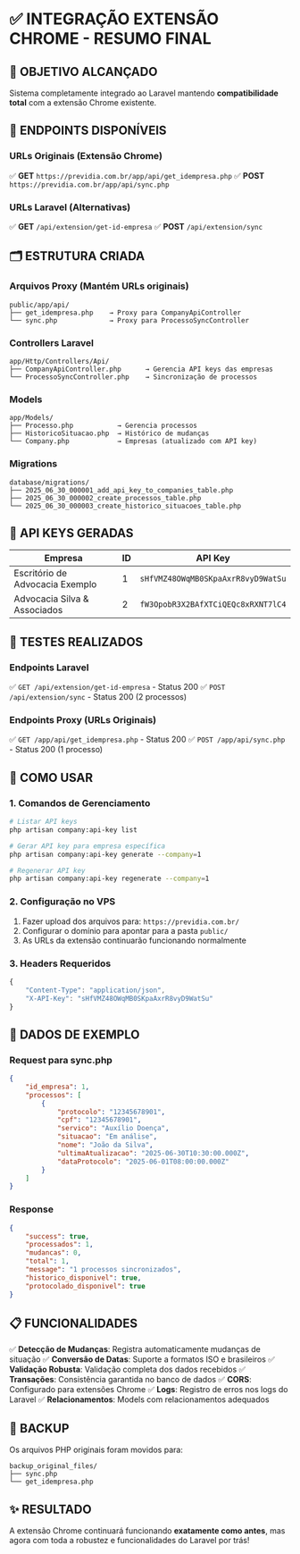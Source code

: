 # ✅ INTEGRAÇÃO EXTENSÃO CHROME - RESUMO FINAL

## 🎯 **OBJETIVO ALCANÇADO**
Sistema completamente integrado ao Laravel mantendo **compatibilidade total** com a extensão Chrome existente.

## 📡 **ENDPOINTS DISPONÍVEIS**

### **URLs Originais (Extensão Chrome)**
✅ **GET** `https://previdia.com.br/app/api/get_idempresa.php`
✅ **POST** `https://previdia.com.br/app/api/sync.php`

### **URLs Laravel (Alternativas)**
✅ **GET** `/api/extension/get-id-empresa`
✅ **POST** `/api/extension/sync`

## 🗂️ **ESTRUTURA CRIADA**

### **Arquivos Proxy (Mantém URLs originais)**
```
public/app/api/
├── get_idempresa.php    → Proxy para CompanyApiController
└── sync.php             → Proxy para ProcessoSyncController
```

### **Controllers Laravel**
```
app/Http/Controllers/Api/
├── CompanyApiController.php      → Gerencia API keys das empresas
└── ProcessoSyncController.php    → Sincronização de processos
```

### **Models**
```
app/Models/
├── Processo.php           → Gerencia processos
├── HistoricoSituacao.php  → Histórico de mudanças
└── Company.php            → Empresas (atualizado com API key)
```

### **Migrations**
```
database/migrations/
├── 2025_06_30_000001_add_api_key_to_companies_table.php
├── 2025_06_30_000002_create_processos_table.php
└── 2025_06_30_000003_create_historico_situacoes_table.php
```

## 🔑 **API KEYS GERADAS**

| Empresa | ID | API Key |
|---------|----|---------| 
| Escritório de Advocacia Exemplo | 1 | `sHfVMZ48OWqMB0SKpaAxrR8vyD9WatSu` |
| Advocacia Silva & Associados | 2 | `fW3OpobR3X2BAfXTCiQEQc8xRXNT7lC4` |

## 🧪 **TESTES REALIZADOS**

### **Endpoints Laravel**
✅ `GET /api/extension/get-id-empresa` - Status 200
✅ `POST /api/extension/sync` - Status 200 (2 processos)

### **Endpoints Proxy (URLs Originais)**
✅ `GET /app/api/get_idempresa.php` - Status 200
✅ `POST /app/api/sync.php` - Status 200 (1 processo)

## 🚀 **COMO USAR**

### **1. Comandos de Gerenciamento**
```bash
# Listar API keys
php artisan company:api-key list

# Gerar API key para empresa específica
php artisan company:api-key generate --company=1

# Regenerar API key
php artisan company:api-key regenerate --company=1
```

### **2. Configuração no VPS**
1. Fazer upload dos arquivos para: `https://previdia.com.br/`
2. Configurar o domínio para apontar para a pasta `public/`
3. As URLs da extensão continuarão funcionando normalmente

### **3. Headers Requeridos**
```javascript
{
    "Content-Type": "application/json",
    "X-API-Key": "sHfVMZ48OWqMB0SKpaAxrR8vyD9WatSu"
}
```

## 💾 **DADOS DE EXEMPLO**

### **Request para sync.php**
```json
{
    "id_empresa": 1,
    "processos": [
        {
            "protocolo": "12345678901",
            "cpf": "12345678901", 
            "servico": "Auxílio Doença",
            "situacao": "Em análise",
            "nome": "João da Silva",
            "ultimaAtualizacao": "2025-06-30T10:30:00.000Z",
            "dataProtocolo": "2025-06-01T08:00:00.000Z"
        }
    ]
}
```

### **Response**
```json
{
    "success": true,
    "processados": 1,
    "mudancas": 0,
    "total": 1,
    "message": "1 processos sincronizados",
    "historico_disponivel": true,
    "protocolado_disponivel": true
}
```

## 📋 **FUNCIONALIDADES**

✅ **Detecção de Mudanças**: Registra automaticamente mudanças de situação
✅ **Conversão de Datas**: Suporte a formatos ISO e brasileiros
✅ **Validação Robusta**: Validação completa dos dados recebidos
✅ **Transações**: Consistência garantida no banco de dados
✅ **CORS**: Configurado para extensões Chrome
✅ **Logs**: Registro de erros nos logs do Laravel
✅ **Relacionamentos**: Models com relacionamentos adequados

## 🔧 **BACKUP**
Os arquivos PHP originais foram movidos para:
```
backup_original_files/
├── sync.php
└── get_idempresa.php
```

## ✨ **RESULTADO**
A extensão Chrome continuará funcionando **exatamente como antes**, mas agora com toda a robustez e funcionalidades do Laravel por trás! 